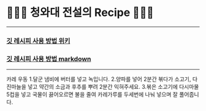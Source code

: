 # 👨🏻‍🍳 청와대 전설의 Recipe 👩🏻‍🍳
---

### [깃 레시피 사용 방법 위키](https://github.com/oen142/git-conflict-tutorial/wiki/github-%EC%B2%AD%EC%99%80%EB%8C%80-%EB%A0%88%EC%8B%9C%ED%94%BC-%EC%82%AC%EC%9A%A9-%EB%B0%A9%EB%B2%95)
### [깃 레시피 사용 방법 markdown](https://github.com/oen142/git-conflict-tutorial/wiki/github-%EC%B2%AD%EC%99%80%EB%8C%80-%EB%A0%88%EC%8B%9C%ED%94%BC-%EC%82%AC%EC%9A%A9-%EB%B0%A9%EB%B2%95)
---

카레 우동
1.달군 냄비에 버터를 넣고 녹입니다.
2.양파를 넣어 2분간 볶다가 소고기, 다진마늘을 넣고 약간의 소금과 후추를 뿌려 2분간 익혀주세요.
3.볶은 소고기에 다시마물 5컵을 넣고 국물이 끓어오르면 불을 줄여 카레가루를 두세번에 나눠 넣으며 잘 풀어줍니다.